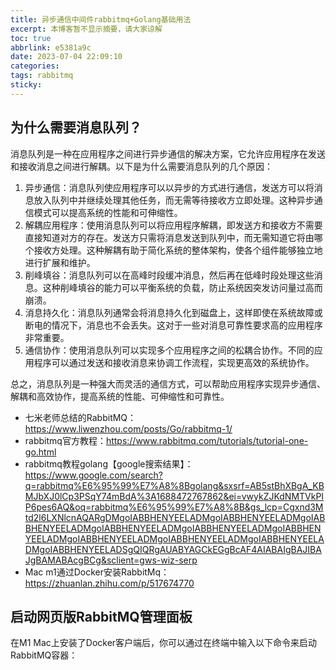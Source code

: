 ```yaml
---
title: 异步通信中间件rabbitmq+Golang基础用法
excerpt: 本博客暂不显示摘要，请大家谅解
toc: true
abbrlink: e5381a9c
date: 2023-07-04 22:09:10
categories:
tags: rabbitmq
sticky:
---
```


## 为什么需要消息队列？

消息队列是一种在应用程序之间进行异步通信的解决方案，它允许应用程序在发送和接收消息之间进行解耦。以下是为什么需要消息队列的几个原因：

1. 异步通信：消息队列使应用程序可以以异步的方式进行通信，发送方可以将消息放入队列中并继续处理其他任务，而无需等待接收方立即处理。这种异步通信模式可以提高系统的性能和可伸缩性。
2. 解耦应用程序：使用消息队列可以将应用程序解耦，即发送方和接收方不需要直接知道对方的存在。发送方只需将消息发送到队列中，而无需知道它将由哪个接收方处理。这种解耦有助于简化系统的整体架构，使各个组件能够独立地进行扩展和维护。
3. 削峰填谷：消息队列可以在高峰时段缓冲消息，然后再在低峰时段处理这些消息。这种削峰填谷的能力可以平衡系统的负载，防止系统因突发访问量过高而崩溃。
4. 消息持久化：消息队列通常会将消息持久化到磁盘上，这样即使在系统故障或断电的情况下，消息也不会丢失。这对于一些对消息可靠性要求高的应用程序非常重要。
5. 通信协作：使用消息队列可以实现多个应用程序之间的松耦合协作。不同的应用程序可以通过发送和接收消息来协调工作流程，实现更高效的系统协作。

总之，消息队列是一种强大而灵活的通信方式，可以帮助应用程序实现异步通信、解耦和高效协作，提高系统的性能、可伸缩性和可靠性。

- 七米老师总结的RabbitMQ：https://www.liwenzhou.com/posts/Go/rabbitmq-1/
- rabbitmq官方教程：https://www.rabbitmq.com/tutorials/tutorial-one-go.html
- rabbitmq教程golang【google搜索结果】：https://www.google.com/search?q=rabbitmq%E6%95%99%E7%A8%8Bgolang&sxsrf=AB5stBhXBgA_KBMJbXJ0lCp3PSqY74mBdA%3A1688472767862&ei=vwykZJKdNMTVkPIP6pes6AQ&oq=rabbitmq%E6%95%99%E7%A8%8B&gs_lcp=Cgxnd3Mtd2l6LXNlcnAQARgDMgoIABBHENYEELADMgoIABBHENYEELADMgoIABBHENYEELADMgoIABBHENYEELADMgoIABBHENYEELADMgoIABBHENYEELADMgoIABBHENYEELADMgoIABBHENYEELADMgoIABBHENYEELADMgoIABBHENYEELADSgQIQRgAUABYAGCkEGgBcAF4AIABAIgBAJIBAJgBAMABAcgBCg&sclient=gws-wiz-serp
- Mac m1通过Docker安装RabbitMq：https://zhuanlan.zhihu.com/p/517674770

## 启动网页版RabbitMQ管理面板

在M1 Mac上安装了Docker客户端后，你可以通过在终端中输入以下命令来启动RabbitMQ容器：
```bash

```
